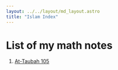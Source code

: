```yaml
---
layout: ../../layout/md_layout.astro
title: "Islam Index"
---
```


# List of my math notes

1. [At-Taubah 105](./At-Taubah_105)
